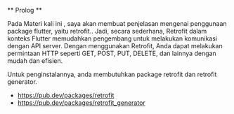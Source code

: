 ** Prolog **

Pada Materi kali ini , saya akan membuat penjelasan mengenai penggunaan package flutter, yaitu retrofit..
Jadi, secara sederhana, Retrofit dalam konteks Flutter memudahkan pengembang untuk melakukan komunikasi dengan API server. Dengan menggunakan Retrofit, Anda dapat melakukan permintaan HTTP seperti GET, POST, PUT, DELETE, dan lainnya dengan mudah dan efisien.

Untuk penginstalannya, anda membutuhkan package retrofit dan retrofit generator.
- https://pub.dev/packages/retrofit
- https://pub.dev/packages/retrofit_generator